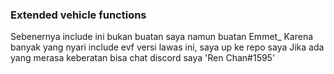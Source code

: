 ### Extended vehicle functions
Sebenernya include ini bukan buatan saya namun buatan Emmet_
Karena banyak yang nyari include evf versi lawas ini, saya up ke repo saya
Jika ada yang merasa keberatan bisa chat discord saya 'Ren Chan#1595' 
